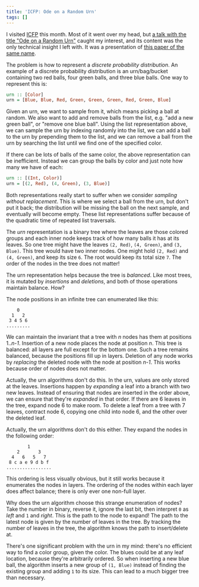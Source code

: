 ```yaml
---
title: 'ICFP: Ode on a Random Urn'
tags: []
---
```


I visited [ICFP](http://www.icfpconference.org/) this month.
Most of it went over my head,
but [a talk with the title "Ode on a Random Urn"](https://icfp17.sigplan.org/event/haskellsymp-2017-papers-ode-on-a-random-urn-functional-pearl-) caught my interest,
and its content was the only technical insight I left with.
It was a presentation of [this paper of the same name](https://www.cis.upenn.edu/~llamp/pdf/urns.pdf).

The problem is how to represent a _discrete probability distribution_.
An example of a discrete probability distribution is
an urn/bag/bucket containing two red balls, four green balls, and three blue balls.
One way to represent this is:

```hs
urn :: [Color]
urn = [Blue, Blue, Red, Green, Green, Green, Red, Green, Blue]
```

Given an urn, we want to sample from it,
which means picking a ball at random.
We also want to add and remove balls from the list,
e.g. "add a new green ball", or "remove one blue ball".
Using the list representation above,
we can sample the urn by indexing randomly into the list,
we can add a ball to the urn by prepending them to the list,
and we can remove a ball from the urn by searching the list until we find one of the specified color.

If there can be lots of balls of the same color,
the above representation can be inefficient.
Instead we can group the balls by color
and just note how many we have of each:

```hs
urn :: [(Int, Color)]
urn = [(2, Red), (4, Green), (3, Blue)]
```

Both representations really start to suffer when we consider _sampling without replacement_.
This is where we select a ball from the urn, but don't put it back;
the distribution will be missing the ball on the next sample,
and eventually will become empty.
These list representations suffer because of the quadratic time of repeated list traversals.

The _urn_ representation is a binary tree
where the leaves are those colored groups
and each inner node keeps track of how many balls it has at its leaves.
So one tree might have the leaves `(2, Red)`, `(4, Green)`, and `(3, Blue)`.
This tree would have two inner nodes.
One might hold `(2, Red)` and `(4, Green)`, and keep its size `6`.
The root would keep its total size `7`.
The order of the nodes in the tree does not matter!

The urn representation helps because the tree is _balanced_.
Like most trees, it is mutated by _insertions_ and _deletions_,
and both of those operations maintain balance.
How?

The node positions in an infinite tree can enumerated like this:

```
    0
  1   2
 3 4 5 6
.........
```

We can maintain the invariant that a tree with _n_ nodes has them at positions 1.._n-1_.
Insertion of a new node places the node at position _n_.
This tree is balanced: all layers are full except for the bottom one.
Such a tree remains balanced, because the positions fill up in layers.
Deletion of any node works by _replacing_ the deleted node with the node at position _n-1_.
This works because order of nodes does not matter.

Actually, the urn algorithms don't do this.
In the urn, values are only stored at the leaves.
Insertions happen by _expanding_ a leaf into a branch with two new leaves.
Instead of ensuring that nodes are inserted in the order above,
we can ensure that they're _expanded_ in that order.
If there are 6 leaves in the tree,
expand node 6 to make room.
To delete a leaf from a tree with 7 leaves,
contract node 6,
copying one child into node 6, and the other over the deleted leaf.

Actually, the urn algorithms don't do this either.
They expand the nodes in the following order:

```
        1
    2       3
  4   6   5   7
 8 c a e 9 d b f
.................
```

This ordering is less visually obvious,
but it still works because it enumerates the nodes in layers.
The ordering of the nodes within each layer does affect balance;
there is only ever one non-full layer.

Why does the urn algorithm choose this strange enumeration of nodes?
Take the number in binary, reverse it, ignore the last bit,
then interpret `0` as _left_ and `1` and _right_.
This is the path to the node to expand!
The path to the latest node is given by the number of leaves in the tree.
By tracking the number of leaves in the tree,
the algorithm knows the path to insert/delete at.

There's one significant problem with the urn in my mind:
there's no efficient way to find a color group, given the color.
The blues could be at any leaf location, because they're arbitrarily ordered.
So when inserting a new blue ball,
the algorithm inserts a new group of `(1, Blue)`
instead of finding the existing group and adding `1` to its size.
This can lead to a much bigger tree than necessary.
